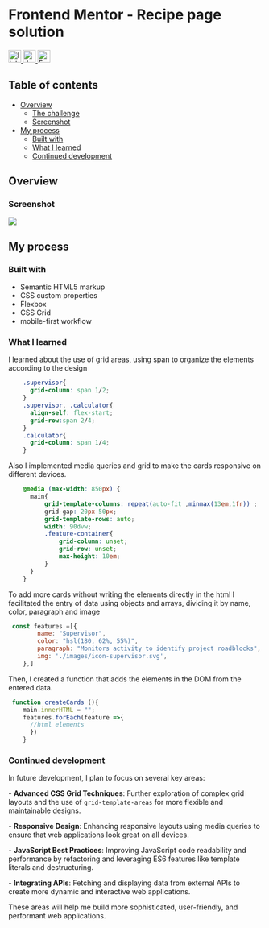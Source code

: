 # Frontend Mentor - Recipe page solution

<div align="left">
  <a href="https://www.linkedin.com/in/danae-lescano-salvatierra" target="_blank">
    <img src="https://img.shields.io/static/v1?message=LinkedIn&logo=linkedin&label=&color=0077B5&logoColor=white&labelColor=&style=for-the-badge" height="25" alt="linkedin logo"/>
  </a>
  <a href="https://lescano713.github.io/Card-Feature-Section/" target="_blank">
    <img src="https://img.shields.io/static/v1?message=Demo&label=&color=6A0DAD&logoColor=white&labelColor=&style=for-the-badge" height="25" alt="demo badge"/>
  </a>
  <a href="https://www.frontendmentor.io/profile/Lescano713" target="_blank">
    <img src="https://img.shields.io/static/v1?message=Frontend%20Mentor&label=&color=ff1538&logoColor=white&labelColor=&style=for-the-badge" height="25" alt="FrontendMentor badge"/>
  </a>
</div>


## Table of contents

- [Overview](#overview)
  - [The challenge](#the-challenge)
  - [Screenshot](#screenshot)
- [My process](#my-process)
  - [Built with](#built-with)
  - [What I learned](#what-i-learned)
  - [Continued development](#continued-development)


## Overview

### Screenshot

![](./screenshot/desktop.gif)




## My process

### Built with

- Semantic HTML5 markup
- CSS custom properties
- Flexbox
- CSS Grid
- mobile-first workflow


### What I learned

<p>I learned about the use of grid areas, using span to organize the elements according to the design</p>


```css
    .supervisor{
      grid-column: span 1/2;
    }
    .supervisor, .calculator{
      align-self: flex-start;
      grid-row:span 2/4;
    }
    .calculator{
      grid-column: span 1/4;
    }
```
<p>Also I implemented media queries and grid to make the cards responsive on different devices.</p>

```css
    @media (max-width: 850px) {
      main{
          grid-template-columns: repeat(auto-fit ,minmax(13em,1fr)) ;
          grid-gap: 20px 50px;
          grid-template-rows: auto;
          width: 90dvw;
          .feature-container{
              grid-column: unset;
              grid-row: unset;
              max-height: 10em;
          }
      }
    }
```
<p>To add more cards without writing the elements directly in the html I facilitated the entry of data using objects and arrays, dividing it by name, color, paragraph and image</p>

```js
 const features =[{
        name: "Supervisor",
        color: "hsl(180, 62%, 55%)",
        paragraph: "Monitors activity to identify project roadblocks",
        img: './images/icon-supervisor.svg',
    },]

```
<p>Then, I created a function that adds the elements in the DOM from the entered data.</p>

```js
 function createCards (){
    main.innerHTML = "";
    features.forEach(feature =>{
      //html elements
      })
    }
```




### Continued development

<p>In future development, I plan to focus on several key areas:</p>
<p>- <strong>Advanced CSS Grid Techniques</strong>: Further exploration of complex grid layouts and the use of <code>grid-template-areas</code> for more flexible and maintainable designs.</p>
<p>- <strong>Responsive Design</strong>: Enhancing responsive layouts using media queries to ensure that web applications look great on all devices.</p>
<p>- <strong>JavaScript Best Practices</strong>: Improving JavaScript code readability and performance by refactoring and leveraging ES6 features like template literals and destructuring.</p>
<p>- <strong>Integrating APIs</strong>: Fetching and displaying data from external APIs to create more dynamic and interactive web applications.</p>
<p>These areas will help me build more sophisticated, user-friendly, and performant web applications.</p>

